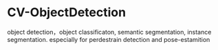 # CV-ObjectDetection
object detection，object classificaton, semantic segmentation, instance segmentation. especially for perdestrain detection and pose-estamition
